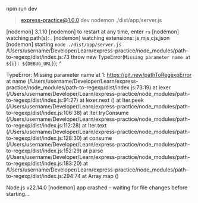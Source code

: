 npm run dev

> express-practice@1.0.0 dev
> nodemon ./dist/app/server.js

[nodemon] 3.1.10
[nodemon] to restart at any time, enter `rs`
[nodemon] watching path(s): *.*
[nodemon] watching extensions: js,mjs,cjs,json
[nodemon] starting `node ./dist/app/server.js`
/Users/username/Developer/Learn/express-practice/node_modules/path-to-regexp/dist/index.js:73
            throw new TypeError(`Missing parameter name at ${i}: ${DEBUG_URL}`);
            ^

TypeError: Missing parameter name at 1: https://git.new/pathToRegexpError
    at name (/Users/username/Developer/Learn/express-practice/node_modules/path-to-regexp/dist/index.js:73:19)
    at lexer (/Users/username/Developer/Learn/express-practice/node_modules/path-to-regexp/dist/index.js:91:27)
    at lexer.next (<anonymous>)
    at Iter.peek (/Users/username/Developer/Learn/express-practice/node_modules/path-to-regexp/dist/index.js:106:38)
    at Iter.tryConsume (/Users/username/Developer/Learn/express-practice/node_modules/path-to-regexp/dist/index.js:112:28)
    at Iter.text (/Users/username/Developer/Learn/express-practice/node_modules/path-to-regexp/dist/index.js:128:30)
    at consume (/Users/username/Developer/Learn/express-practice/node_modules/path-to-regexp/dist/index.js:152:29)
    at parse (/Users/username/Developer/Learn/express-practice/node_modules/path-to-regexp/dist/index.js:183:20)
    at /Users/username/Developer/Learn/express-practice/node_modules/path-to-regexp/dist/index.js:294:74
    at Array.map (<anonymous>)

Node.js v22.14.0
[nodemon] app crashed - waiting for file changes before starting...
